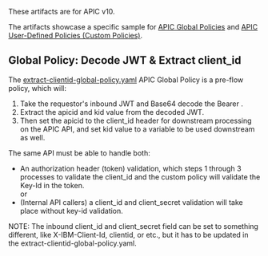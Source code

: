 These artifacts are for APIC v10.  

The artifacts showcase a specific sample for [APIC Global Policies](https://www.ibm.com/docs/en/api-connect/10.0.1.x?topic=applications-working-global-policies) and [APIC User-Defined Policies (Custom Policies)](https://www.ibm.com/docs/en/api-connect/10.0.1.x?topic=authoring-policies).  

## Global Policy: Decode JWT & Extract client_id
The [extract-clientid-global-policy.yaml](https://github.com/ibmArtifacts/GlobalPolicy_and_UDP/blob/main/extract-clientid-global-policy.yaml) APIC Global Policy is a pre-flow policy, which will:
1. Take the requestor's inbound JWT and Base64 decode the Bearer <jwt>.
2. Extract the apicid and kid value from the decoded JWT.
3. Then set the apicid to the client_id header for downstream processing on the APIC API, and set kid value to a variable to be used downstream as well.  

The same API must be able to handle both:  
-	An authorization header (token) validation, which steps 1 through 3 processes to validate the client_id and the custom policy will validate the Key-Id in the token.  
or  
-	(Internal API callers) a client_id and client_secret validation will take place without key-id validation.  
  
NOTE: The inbound client_id and client_secret field can be set to something different, like X-IBM-Client-Id, clientid, or etc., but it has to be updated in the extract-clientid-global-policy.yaml.  

